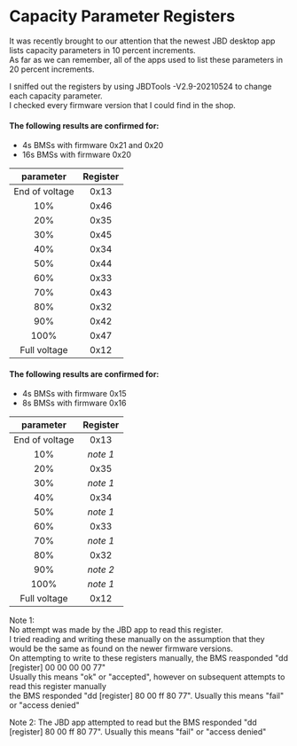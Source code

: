 # Capacity Parameter Registers

It was recently brought to our attention that the newest JBD desktop app lists capacity parameters in 10 percent increments.   
As far as we can remember, all of the apps used to list these parameters in 20 percent increments.    

I sniffed out the registers by using JBDTools -V2.9-20210524 to change each capacity parameter.   
I checked every firmware version that I could find in the shop.    

#### The following results are confirmed for:
* 4s BMSs with firmware 0x21 and 0x20    
* 16s BMSs with firmware 0x20    

| parameter | Register |
| :----: | :----: |
| End of voltage | 0x13 |
| 10% | 0x46 |
| 20% | 0x35 |
| 30% | 0x45 |
| 40% | 0x34 |
| 50% | 0x44 |
| 60% | 0x33 |
| 70% | 0x43 |
| 80% | 0x32 |
| 90% | 0x42 |
| 100% | 0x47 |
| Full voltage | 0x12 |

#### The following results are confirmed for:
* 4s BMSs with firmware 0x15     
* 8s BMSs with firmware 0x16

| parameter | Register |
| :----: | :----: |
| End of voltage | 0x13 |
| 10% | _note 1_ |
| 20% | 0x35 |
| 30% | _note 1_ |
| 40% | 0x34 |
| 50% | _note 1_ |
| 60% | 0x33 |
| 70% | _note 1_ |
| 80% | 0x32 |
| 90% | _note 2_ |
| 100% | _note 1_ |
| Full voltage | 0x12 |

Note 1:    
  No attempt was made by the JBD app to read this register.     
  I tried reading and writing these manually on the assumption that they would be the same as found on the newer firmware versions.   
  On attempting to write to these registers manually, the BMS reasponded "dd [register] 00 00 00 00 77"    
  Usually this means "ok" or "accepted", however on subsequent attempts to read this register manually    
  the BMS responded  "dd [register] 80 00 ff 80 77". Usually this means "fail" or "access denied"     
  
Note 2: The JBD app attempted to read but the BMS responded "dd [register] 80 00 ff 80 77". Usually this means "fail" or "access denied"    
